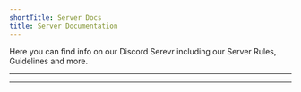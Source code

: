 ```yaml
---
shortTitle: Server Docs
title: Server Documentation
---
```


Here you can find info on our Discord Serevr including our Server Rules, Guidelines and more.

---

<Overview />

---
